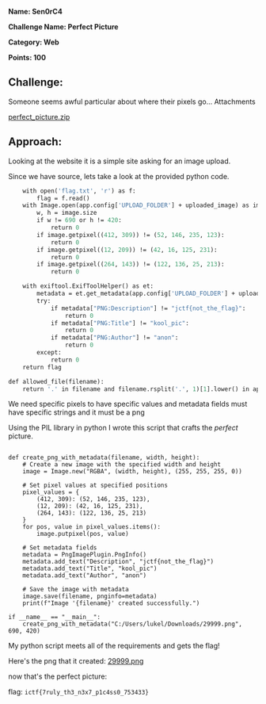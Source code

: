 **Name: Sen0rC4**

**Challenge Name: Perfect Picture**

**Category: Web**

**Points: 100**

## Challenge:

Someone seems awful particular about where their pixels go...
Attachments

[perfect_picture.zip](files/picture_perfect.zip)

## Approach:

Looking at the website it is a simple site asking for an image upload.

Since we have source, lets take a look at the provided python code.

```def check(uploaded_image):
    with open('flag.txt', 'r') as f:
        flag = f.read()
    with Image.open(app.config['UPLOAD_FOLDER'] + uploaded_image) as image:
        w, h = image.size
        if w != 690 or h != 420:
            return 0
        if image.getpixel((412, 309)) != (52, 146, 235, 123):
            return 0
        if image.getpixel((12, 209)) != (42, 16, 125, 231):
            return 0
        if image.getpixel((264, 143)) != (122, 136, 25, 213):
            return 0

    with exiftool.ExifToolHelper() as et:
        metadata = et.get_metadata(app.config['UPLOAD_FOLDER'] + uploaded_image)[0]
        try:
            if metadata["PNG:Description"] != "jctf{not_the_flag}":
                return 0
            if metadata["PNG:Title"] != "kool_pic":
                return 0
            if metadata["PNG:Author"] != "anon":
                return 0
        except:
            return 0
    return flag

def allowed_file(filename):
    return '.' in filename and filename.rsplit('.', 1)[1].lower() in app.config['ALLOWED_EXTENSIONS']
```

We need specific pixels to have specific values and metadata fields must have specific strings and it must be a png

Using the PIL library in python I wrote this script that crafts the *perfect* picture.

```from PIL import Image, PngImagePlugin

def create_png_with_metadata(filename, width, height):
    # Create a new image with the specified width and height
    image = Image.new("RGBA", (width, height), (255, 255, 255, 0))

    # Set pixel values at specified positions
    pixel_values = {
        (412, 309): (52, 146, 235, 123),
        (12, 209): (42, 16, 125, 231),
        (264, 143): (122, 136, 25, 213)
    }
    for pos, value in pixel_values.items():
        image.putpixel(pos, value)

    # Set metadata fields
    metadata = PngImagePlugin.PngInfo()
    metadata.add_text("Description", "jctf{not_the_flag}")
    metadata.add_text("Title", "kool_pic")
    metadata.add_text("Author", "anon")

    # Save the image with metadata
    image.save(filename, pnginfo=metadata)
    print(f"Image '{filename}' created successfully.")

if __name__ == "__main__":
    create_png_with_metadata("C:/Users/lukel/Downloads/29999.png", 690, 420)
```

My python script meets all of the requirements and gets the flag!

Here's the png that it created: [29999.png](files/29999.png)

now that's the perfect picture:

flag: `ictf{7ruly_th3_n3x7_p1c4ss0_753433}`